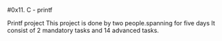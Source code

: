 #0x11. C - printf

Printf project
This project is done by two people.spanning for five days
It consist of 2 mandatory tasks and 14 advanced tasks.
